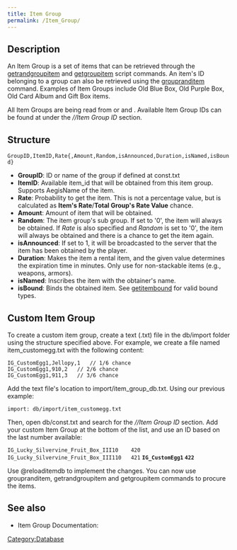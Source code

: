 ```yaml
---
title: Item Group
permalink: /Item_Group/
---
```


Description
-----------

An Item Group is a set of items that can be retrieved through the [getrandgroupitem](getrandgroupitem) and [getgroupitem](/getgroupitem "wikilink") script commands. An item's ID belonging to a group can also be retrieved using the [groupranditem](/groupranditem "wikilink") command. Examples of Item Groups include Old Blue Box, Old Purple Box, Old Card Album and Gift Box items.

All Item Groups are being read from or and . Available Item Group IDs can be found at under the *//Item Group ID* section.

Structure
---------

`GroupID,ItemID,Rate{,Amount,Random,isAnnounced,Duration,isNamed,isBound}`

-   **GroupID**: ID or name of the group if defined at const.txt
-   **ItemID**: Available item_id that will be obtained from this item group. Supports AegisName of the item.
-   **Rate**: Probability to get the item. This is not a percentage value, but is calculated as **Item's Rate**/**Total Group's Rate Value** chance.
-   **Amount**: Amount of item that will be obtained.
-   **Random**: The item group's sub group. If set to '0', the item will always be obtained. If *Rate* is also specified and *Random* is set to '0', the item will always be obtained and there is a chance to get the item again.
-   **isAnnounced**: If set to 1, it will be broadcasted to the server that the item has been obtained by the player.
-   **Duration**: Makes the item a rental item, and the given value determines the expiration time in minutes. Only use for non-stackable items (e.g., weapons, armors).
-   **isNamed**: Inscribes the item with the obtainer's name.
-   **isBound**: Binds the obtained item. See [getitembound](getitembound) for valid bound types.

Custom Item Group
-----------------

To create a custom item group, create a text (.txt) file in the db/import folder using the structure specified above. For example, we create a file named item_customegg.txt with the following content:

`IG_CustomEgg1,Jellopy,1   // 1/6 chance`
`IG_CustomEgg1,910,2   // 2/6 chance`
`IG_CustomEgg1,911,3   // 3/6 chance`

Add the text file's location to import/item_group_db.txt. Using our previous example:

`import: db/import/item_customegg.txt`

Then, open db/const.txt and search for the *//Item Group ID* section. Add your custom Item Group at the bottom of the list, and use an ID based on the last number available:

`IG_Lucky_Silvervine_Fruit_Box_III10    420`
`IG_Lucky_Silvervine_Fruit_Box_III110   421`
**`IG_CustomEgg1` `422`**

Use @reloaditemdb to implement the changes. You can now use groupranditem, getrandgroupitem and getgroupitem commands to procure the items.

See also
--------

-   Item Group Documentation:

[Category:Database](Category:Database)
